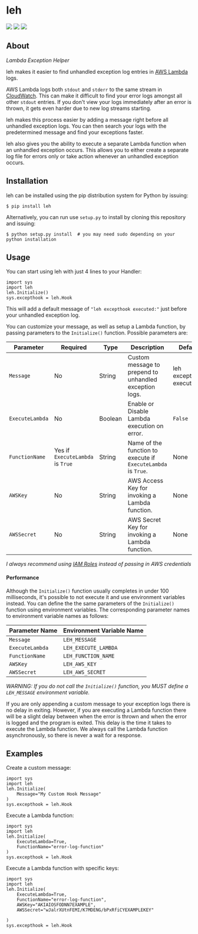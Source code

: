 # leh

![](https://img.shields.io/pypi/v/leh.svg)
![](https://img.shields.io/circleci/project/github/gkrizek/leh.svg)
![](https://img.shields.io/pypi/l/leh.svg)

## About

_Lambda Exception Helper_

leh makes it easier to find unhandled exception log entries in [AWS Lambda](https://aws.amazon.com/lambda/) logs.

AWS Lambda logs both `stdout` and `stderr` to the same stream in [CloudWatch](https://aws.amazon.com/cloudwatch/). This can make it difficult to find your error logs amongst all other `stdout` entries. If you don't view your logs immediately after an error is thrown, it gets even harder due to new log streams starting.

leh makes this process easier by adding a message right before all unhandled exception logs. You can then search your logs with the predetermined message and find your exceptions faster.

leh also gives you the ability to execute a separate Lambda function when an unhandled exception occurs. This allows you to either create a separate log file for errors only or take action whenever an unhandled exception occurs.

## Installation

leh can be installed using the pip distribution system for Python by issuing:

```
$ pip install leh
```

Alternatively, you can run use `setup.py` to install by cloning this repository and issuing:

```
$ python setup.py install  # you may need sudo depending on your python installation
```

## Usage

You can start using leh with just 4 lines to your Handler:

```
import sys
import leh
leh.Initialize()
sys.excepthook = leh.Hook
```

This will add a default message of `"leh excepthook executed:"` just before your unhandled exception log.

You can customize your message, as well as setup a Lambda function, by passing parameters to the `Initialize()` function. Possible parameters are:

| Parameter       | Required                         |  Type   | Description                                                   | Default                  |
|-----------------|----------------------------------|---------|---------------------------------------------------------------|--------------------------|
| `Message`       | No                               | String  | Custom message to prepend to unhandled exception logs.        | leh excepthook executed: |
| `ExecuteLambda` | No                               | Boolean | Enable or Disable Lambda execution on error.                  | `False`                  |
| `FunctionName`  | Yes if `ExecuteLambda` is `True` | String  | Name of the function to execute if `ExecuteLambda` is `True`. | None                     |
| `AWSKey`        | No                               | String  | AWS Access Key for invoking a Lambda function.                | None                     |
| `AWSSecret`     | No                               | String  | AWS Secret Key for invoking a Lambda function.                | None                     |

_I always recommend using [IAM Roles](http://docs.aws.amazon.com/IAM/latest/UserGuide/id_roles.html) instead of passing in AWS credentials_

#### Performance

Although the `Initialize()` function usually completes in under 100 milliseconds, it's possible to not execute it and use environment variables instead. You can define the the same parameters of the `Initialize()` function using environment variables. The corresponding parameter names to environment variable names as follows:

| Parameter Name  | Environment Variable Name |
|-----------------|---------------------------|
| `Message`       | `LEH_MESSAGE`             |
| `ExecuteLambda` | `LEH_EXECUTE_LAMBDA`      |
| `FunctionName`  | `LEH_FUNCTION_NAME`       |
| `AWSKey`        | `LEH_AWS_KEY`             |
| `AWSSecret`     | `LEH_AWS_SECRET`          |

_WARNING: If you do not call the `Initialize()` function, you MUST define a `LEH_MESSAGE` environment variable._

If you are only appending a custom message to your exception logs there is no delay in exiting. However, if you are executing a Lambda function there will be a slight delay between when the error is thrown and when the error is logged and the program is exited. This delay is the time it takes to execute the Lambda function. We always call the Lambda function asynchronously, so there is never a wait for a response.

## Examples

Create a custom message:

```
import sys
import leh
leh.Initialize(
    Message="My Custom Hook Message"
)
sys.excepthook = leh.Hook
```


Execute a Lambda function:

```
import sys
import leh
leh.Initialize(
    ExecuteLambda=True,
    FunctionName="error-log-function"
)
sys.excepthook = leh.Hook
```

Execute a Lambda function with specific keys:

```
import sys
import leh
leh.Initialize(
    ExecuteLambda=True,
    FunctionName="error-log-function",
    AWSKey="AKIAIOSFODNN7EXAMPLE",
    AWSSecret="wJalrXUtnFEMI/K7MDENG/bPxRfiCYEXAMPLEKEY"

)
sys.excepthook = leh.Hook
```
